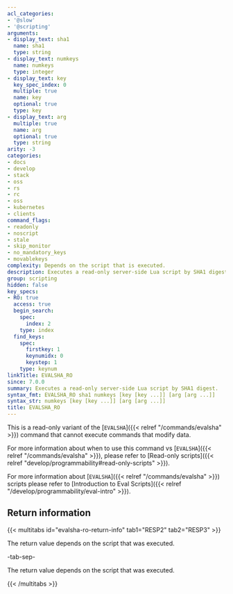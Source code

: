 ```yaml
---
acl_categories:
- '@slow'
- '@scripting'
arguments:
- display_text: sha1
  name: sha1
  type: string
- display_text: numkeys
  name: numkeys
  type: integer
- display_text: key
  key_spec_index: 0
  multiple: true
  name: key
  optional: true
  type: key
- display_text: arg
  multiple: true
  name: arg
  optional: true
  type: string
arity: -3
categories:
- docs
- develop
- stack
- oss
- rs
- rc
- oss
- kubernetes
- clients
command_flags:
- readonly
- noscript
- stale
- skip_monitor
- no_mandatory_keys
- movablekeys
complexity: Depends on the script that is executed.
description: Executes a read-only server-side Lua script by SHA1 digest.
group: scripting
hidden: false
key_specs:
- RO: true
  access: true
  begin_search:
    spec:
      index: 2
    type: index
  find_keys:
    spec:
      firstkey: 1
      keynumidx: 0
      keystep: 1
    type: keynum
linkTitle: EVALSHA_RO
since: 7.0.0
summary: Executes a read-only server-side Lua script by SHA1 digest.
syntax_fmt: EVALSHA_RO sha1 numkeys [key [key ...]] [arg [arg ...]]
syntax_str: numkeys [key [key ...]] [arg [arg ...]]
title: EVALSHA_RO
---
```

This is a read-only variant of the [`EVALSHA`]({{< relref "/commands/evalsha" >}}) command that cannot execute commands that modify data.

For more information about when to use this command vs [`EVALSHA`]({{< relref "/commands/evalsha" >}}), please refer to [Read-only scripts]({{< relref "develop/programmability#read-only-scripts" >}}).

For more information about [`EVALSHA`]({{< relref "/commands/evalsha" >}}) scripts please refer to [Introduction to Eval Scripts]({{< relref "/develop/programmability/eval-intro" >}}).

## Return information

{{< multitabs id="evalsha-ro-return-info" 
    tab1="RESP2" 
    tab2="RESP3" >}}

The return value depends on the script that was executed.

-tab-sep-

The return value depends on the script that was executed.

{{< /multitabs >}}
